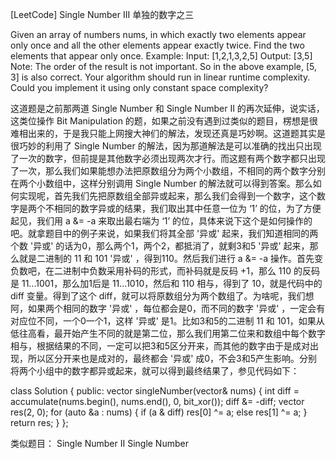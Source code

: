 [LeetCode] Single Number III 单独的数字之三 

 
Given an array of numbers nums, in which exactly two elements appear only once and all the other elements appear exactly twice. Find the two elements that appear only once.
Example:
Input:  [1,2,1,3,2,5]
Output: [3,5]
Note:
The order of the result is not important. So in the above example, [5, 3] is also correct.
Your algorithm should run in linear runtime complexity. Could you implement it using only constant space complexity?
 
这道题是之前那两道 Single Number 和 Single Number II 的再次延伸，说实话，这类位操作 Bit Manipulation 的题，如果之前没有遇到过类似的题目，楞想是很难相出来的，于是我只能上网搜大神们的解法，发现还真是巧妙啊。这道题其实是很巧妙的利用了 Single Number 的解法，因为那道解法是可以准确的找出只出现了一次的数字，但前提是其他数字必须出现两次才行。而这题有两个数字都只出现了一次，那么我们如果能想办法把原数组分为两个小数组，不相同的两个数字分别在两个小数组中，这样分别调用 Single Number 的解法就可以得到答案。那么如何实现呢，首先我们先把原数组全部异或起来，那么我们会得到一个数字，这个数字是两个不相同的数字异或的结果，我们取出其中任意一位为 ‘1’ 的位，为了方便起见，我们用 a &= -a 来取出最右端为 ‘1’ 的位，具体来说下这个是如何操作的吧。就拿题目中的例子来说，如果我们将其全部 '异或' 起来，我们知道相同的两个数 '异或' 的话为0，那么两个1，两个2，都抵消了，就剩3和5 '异或' 起来，那么就是二进制的 11 和 101 '异或' ，得到110。然后我们进行 a &= -a 操作。首先变负数吧，在二进制中负数采用补码的形式，而补码就是反码 +1，那么 110 的反码是 11...1001，那么加1后是 11...1010，然后和 110 相与，得到了 10，就是代码中的 diff 变量。得到了这个 diff，就可以将原数组分为两个数组了。为啥呢，我们想阿，如果两个相同的数字 '异或' ，每位都会是0，而不同的数字 '异或' ，一定会有对应位不同，一个0一个1，这样 '异或' 是1。比如3和5的二进制 11 和 101，如果从低往高看，最开始产生不同的就是第二位，那么我们用第二位来和数组中每个数字相与，根据结果的不同，一定可以把3和5区分开来，而其他的数字由于是成对出现，所以区分开来也是成对的，最终都会 '异或' 成0，不会3和5产生影响。分别将两个小组中的数字都异或起来，就可以得到最终结果了，参见代码如下：
 

class Solution {
public:
    vector<int> singleNumber(vector<int>& nums) {
        int diff = accumulate(nums.begin(), nums.end(), 0, bit_xor<int>());
        diff &= -diff;
        vector<int> res(2, 0);
        for (auto &a : nums) {
            if (a & diff) res[0] ^= a;
            else res[1] ^= a;
        }
        return res;
    }
};

 
类似题目：
Single Number II
Single Number